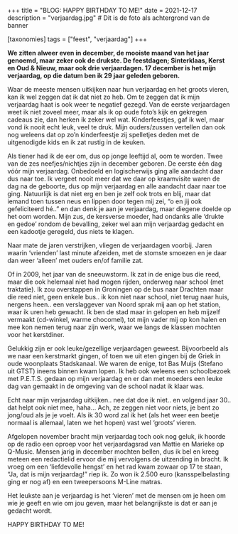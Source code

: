 +++
title = "BLOG: HAPPY BIRTHDAY TO ME!"
date = 2021-12-17
description = "verjaardag.jpg" # Dit is de foto als achtergrond van de banner

[taxonomies]
tags = ["feest", "verjaardag"]
+++

**We zitten alweer even in december, de mooiste maand van het jaar genoemd, maar zeker ook de drukste. De feestdagen; Sinterklaas, Kerst en Oud & Nieuw, maar ook drie verjaardagen. 17 december is het mijn verjaardag, op die datum ben ik 29 jaar geleden geboren.**

Waar de meeste mensen uitkijken naar hun verjaardag en het groots vieren, kan ik wel zeggen dat ik dat niet zo heb. Om te zeggen dat ik mijn verjaardag haat is ook weer te negatief gezegd. Van de eerste verjaardagen weet ik niet zoveel meer, maar als ik op oude foto’s kijk en gekregen cadeaus zie, dan herken ik zeker wel wat. Kinderfeestjes, gaf ik wel, maar vond ik nooit echt leuk, veel te druk. Mijn ouders/zussen vertellen dan ook nog weleens dat op zo’n kinderfeestje zij spelletjes deden met de uitgenodigde kids en ik zat rustig in de keuken.

Als tiener had ik de eer om, dus op jonge leeftijd al, oom te worden. Twee van de zes neefjes/nichtjes zijn in december geboren. De eerste één dag vóór mijn verjaardag. Onbedoeld en logischerwijs ging alle aandacht daar dus naar toe. Ik vergeet nooit meer dat we daar op kraamvisite waren de dag na de geboorte, dus op mijn verjaardag en alle aandacht daar naar toe ging. Natuurlijk is dat niet erg en ben je zelf ook trots en blij, maar dat iemand toen tussen neus en lippen door tegen mij zei, “o en jij ook gefeliciteerd hé..” en dan denk je aan je verjaardag, maar diegene doelde op het oom worden. Mijn zus, de kersverse moeder, had ondanks alle ‘drukte en gedoe’ rondom de bevalling, zeker wel aan mijn verjaardag gedacht en een kadootje geregeld, dus niets te klagen.

Naar mate de jaren verstrijken, vliegen de verjaardagen voorbij. Jaren waarin ‘vrienden’ last minute afzeiden, met de stomste smoezen en je daar dan weer ‘alleen’ met ouders en/of familie zat.

Of in 2009, het jaar van de sneeuwstorm. Ik zat in de enige bus die reed, maar die ook helemaal niet had mogen rijden, onderweg naar school (met traktatie). Ik zou overstappen in Groningen op de bus naar Drachten maar die reed niet, geen enkele bus.. ik kon niet naar school, niet terug naar huis, nergens heen.. een verslaggever van Noord sprak mij aan op het station, waar ik uren heb gewacht. Ik ben de stad maar in gelopen en heb mijzelf vermaakt (cd-winkel, warme chocomel), tot mijn vader mij op kon halen en mee kon nemen terug naar zijn werk, waar we langs de klassen mochten voor het kerstdiner.

Gelukkig zijn er ook leuke/gezellige verjaardagen geweest. Bijvoorbeeld als we naar een kerstmarkt gingen, of toen we uit eten gingen bij de Griek in oude woonplaats Stadskanaal. We waren de enige, tot Bas Muijs (Stefano uit GTST) ineens binnen kwam lopen. Ik heb ook weleens een schoolbezoek met P.E.T.S. gedaan op mijn verjaardag en er dan met moeders een leuke dag van gemaakt in de omgeving van de school nadat ik klaar was.

Echt naar mijn verjaardag uitkijken.. nee dat doe ik niet.. en volgend jaar 30.. dat helpt ook niet mee, haha… Ach, ze zeggen niet voor niets, je bent zo jong/oud als je je voelt. Als ik 30 word zal ik het (als het weer een beetje normaal is allemaal, laten we het hopen) vast wel ‘groots’ vieren.

Afgelopen november bracht mijn verjaardag toch ook nog geluk, ik hoorde op de radio een oproep voor het verjaardagsrad van Mattie en Marieke op Q-Music. Mensen jarig in december mochten bellen, dus ik bel en kreeg meteen een redactielid ervoor die mij vervolgens de uitzending in bracht. Ik vroeg om een ‘liefdevolle hengst’ en het rad kwam zowaar op 17 te staan, “Ja, dat is mijn verjaardag!” riep ik. Zo won ik 2.500 euro (kansspelbelasting ging er nog af) en een tweepersoons M-Line matras.

Het leukste aan je verjaardag is het ‘vieren’ met de mensen om je heen om wie je geeft en wie om jou geven, maar het belangrijkste is dat er aan je gedacht wordt.

HAPPY BIRTHDAY TO ME!
